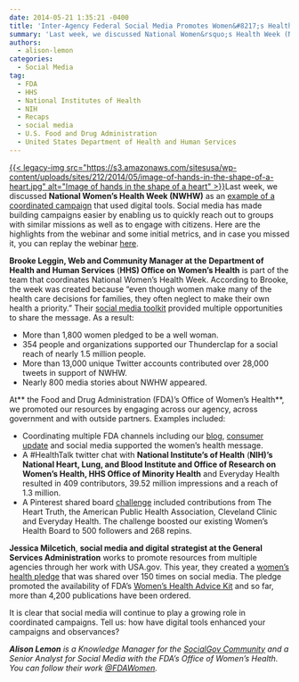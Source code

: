 ```yaml
---
date: 2014-05-21 1:35:21 -0400
title: 'Inter-Agency Federal Social Media Promotes Women&#8217;s Health Campaign'
summary: 'Last week, we discussed National Women&rsquo;s Health Week (NWHW) as an example of a coordinated campaign that used digital tools. Social media has made building campaigns easier by enabling us to quickly reach out to groups with similar missions as well as to engage with'
authors:
  - alison-lemon
categories:
  - Social Media
tag:
  - FDA
  - HHS
  - National Institutes of Health
  - NIH
  - Recaps
  - social media
  - U.S. Food and Drug Administration
  - United States Department of Health and Human Services
---
```


[{{< legacy-img src="https://s3.amazonaws.com/sitesusa/wp-content/uploads/sites/212/2014/05/image-of-hands-in-the-shape-of-a-heart.jpg" alt="Image of hands in the shape of a heart" >}}](https://s3.amazonaws.com/sitesusa/wp-content/uploads/sites/212/2014/05/image-of-hands-in-the-shape-of-a-heart.jpg)Last week, we discussed **National Women’s Health Week (NWHW)** as an [example of a coordinated campaign](https://www.WHATEVER/event/federal-social-media-campaigns-national-womens-health-week/) that used digital tools. Social media has made building campaigns easier by enabling us to quickly reach out to groups with similar missions as well as to engage with citizens. Here are the highlights from the webinar and some initial metrics, and in case you missed it, you can replay the webinar <a href="http://youtu.be/lY7g6ovh7SQ" target="_blank">here</a>.

**Brooke Leggin, Web and Community Manager at the** **Department of Health and Human Services** (**HHS) Office on Women’s Health** is part of the team that coordinates National Women’s Health Week. According to Brooke, the week was created because “even though women make many of the health care decisions for families, they often neglect to make their own health a priority.” Their <a href="http://womenshealth.gov/nwhw/spread-the-word/share.html#toolkit" target="_blank">social media toolkit</a> provided multiple opportunities to share the message. As a result:

  * More than 1,800 women pledged to be a well woman.
  * 354 people and organizations supported our Thunderclap for a social reach of nearly 1.5 million people.
  * More than 13,000 unique Twitter accounts contributed over 28,000 tweets in support of NWHW.
  * Nearly 800 media stories about NWHW appeared.

At** the Food and Drug Administration (FDA)’s Office of Women’s Health**, we promoted our resources by engaging across our agency, across government and with outside partners. Examples included:

  * Coordinating multiple FDA channels including our <a href="http://blogs.fda.gov/fdavoice/index.php/2014/05/for-national-womens-health-week-fda-resources-help-women-make-informed-health-choices/" target="_blank">blog</a>, <a href="http://www.fda.gov/ForConsumers/ConsumerUpdates/ucm396409.htm" target="_blank">consumer update</a> and social media supported the women’s health message.
  * A #HealthTalk twitter chat with **National Institute&#8217;s of Health** (**NIH)’s National Heart, Lung, and Blood Institute and Office of Research on Women’s Health, HHS Office of Minority Health** and Everyday Health resulted in 409 contributors, 39.52 million impressions and a reach of 1.3 million.
  * A Pinterest shared board <a href="http://www.pinterest.com/usfda/one-week-for-better-health/" target="_blank">challenge</a> included contributions from The Heart Truth, the American Public Health Association, Cleveland Clinic and Everyday Health. The challenge boosted our existing Women’s Health Board to 500 followers and 268 repins.

**Jessica Milcetich**, **social media and digital strategist at the General Services Administration** works to promote resources from multiple agencies through her work with USA.gov. This year, they created a [women’s health pledge](http://www.facebook.com/photo.php?fbid=10152210692958580&set=a.10151021555548580.435340.65369158579) that was shared over 150 times on social media. The pledge promoted the availability of FDA’s [Women’s Health Advice Kit](http://promotions.usa.gov/womens-health.html) and so far, more than 4,200 publications have been ordered.

It is clear that social media will continue to play a growing role in coordinated campaigns. Tell us: how have digital tools enhanced your campaigns and observances?

_**Alison Lemon** is a Knowledge Manager for the [SocialGov Community](https://www.WHATEVER/communities/social-media/) and a Senior Analyst for Social Media with the FDA’s Office of Women’s Health. You can follow their work [@FDAWomen](https://twitter.com/FDAWomen)._